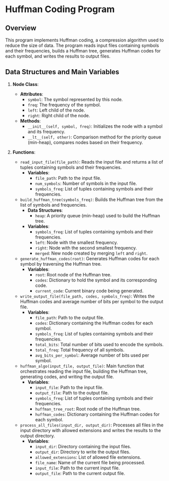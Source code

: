 # Huffman Coding Program

## Overview

This program implements Huffman coding, a compression algorithm used to reduce the size of data. The program reads input files containing symbols and their frequencies, builds a Huffman tree, generates Huffman codes for each symbol, and writes the results to output files.

## Data Structures and Main Variables

1. **Node Class**:
   - **Attributes**:
     - `symbol`: The symbol represented by this node.
     - `freq`: The frequency of the symbol.
     - `left`: Left child of the node.
     - `right`: Right child of the node.
   - **Methods**:
     - `__init__(self, symbol, freq)`: Initializes the node with a symbol and its frequency.
     - `__lt__(self, other)`: Comparison method for the priority queue (min-heap), compares nodes based on their frequency.

2. **Functions**:
   - `read_input_file(file_path)`: Reads the input file and returns a list of tuples containing symbols and their frequencies.
     - **Variables**:
       - `file_path`: Path to the input file.
       - `num_symbols`: Number of symbols in the input file.
       - `symbols_freq`: List of tuples containing symbols and their frequencies.
   - `build_huffman_tree(symbols_freq)`: Builds the Huffman tree from the list of symbols and frequencies.
     - **Data Structures**:
       - `heap`: A priority queue (min-heap) used to build the Huffman tree.
     - **Variables**:
       - `symbols_freq`: List of tuples containing symbols and their frequencies.
       - `left`: Node with the smallest frequency.
       - `right`: Node with the second smallest frequency.
       - `merged`: New node created by merging `left` and `right`.
   - `generate_huffman_codes(root)`: Generates Huffman codes for each symbol by traversing the Huffman tree.
     - **Variables**:
       - `root`: Root node of the Huffman tree.
       - `codes`: Dictionary to hold the symbol and its corresponding code.
       - `current_code`: Current binary code being generated.
   - `write_output_file(file_path, codes, symbols_freq)`: Writes the Huffman codes and average number of bits per symbol to the output file.
     - **Variables**:
       - `file_path`: Path to the output file.
       - `codes`: Dictionary containing the Huffman codes for each symbol.
       - `symbols_freq`: List of tuples containing symbols and their frequencies.
       - `total_bits`: Total number of bits used to encode the symbols.
       - `total_freq`: Total frequency of all symbols.
       - `avg_bits_per_symbol`: Average number of bits used per symbol.
   - `huffman_algo(input_file, output_file)`: Main function that orchestrates reading the input file, building the Huffman tree, generating codes, and writing the output file.
     - **Variables**:
       - `input_file`: Path to the input file.
       - `output_file`: Path to the output file.
       - `symbols_freq`: List of tuples containing symbols and their frequencies.
       - `huffman_tree_root`: Root node of the Huffman tree.
       - `huffman_codes`: Dictionary containing the Huffman codes for each symbol.
   - `process_all_files(input_dir, output_dir)`: Processes all files in the input directory with allowed extensions and writes the results to the output directory.
     - **Variables**:
       - `input_dir`: Directory containing the input files.
       - `output_dir`: Directory to write the output files.
       - `allowed_extensions`: List of allowed file extensions.
       - `file_name`: Name of the current file being processed.
       - `input_file`: Path to the current input file.
       - `output_file`: Path to the current output file.